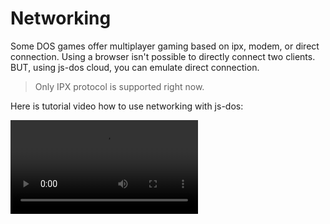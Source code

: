 # Networking

Some DOS games offer multiplayer gaming based on ipx, modem, or direct connection.
Using a browser isn't possible to directly connect two clients. BUT, using js-dos cloud, 
you can emulate direct connection.

> Only IPX protocol is supported right now.

Here is tutorial video how to use networking with js-dos:

<video src="https://www.youtube.com/watch?v=YH22lZ1EUjM"/>

By default, users able to enjoy these games using the Netherlands server, which is provided by js-dos. 

> You need to enable networking features in player using [options](Player-API.md#options)

## Deploy own ipx backend

As said js-dos provide Netherlands server for free, but it works well only for Europe region. To improve player 
experience you can deploy own instance of ipx backend.

> If your deployment is permanent and well maintained, then please let us know, we will add it to
> js-dos player defaults
> 
{style="note"}

### The Server

The server code is licensed under GPL2 and you can find it [here](https://github.com/caiiiycuk/dosbox-ipx-server).
This server works as relay it connects multiple js-dos clients together. You need to deploy it on some public available
server.

1. Download the server [binary](https://github.com/caiiiycuk/dosbox-ipx-server/releases/)
2. Run it as follows:

   ```
   ./server -c cert.pem -k privkey.pem
   ```
   
   | Argument        | Description              |
   |-----------------|--------------------------|
   | ./server        | server binary            |
   | -c cert.pem     | path to SSL certificate  |
   | -k privekey.pem | path to private key file |

### Configuring js-dos player

When server is started you can use it with js-dos player. 
For example, if your server is available on host `myipx.com`, [js-dos configuration](Player-API.md) will be:

```javascript
    const params = new URLSearchParams(location.search);
// ...
    Dos(el, {
          ipxBackend: params.get("ipxBackend"),
          room: params.get("room"),
          ipx: [{
              name: "myipx",
              host: "wss://myipx.com",
            }, {
              name: "dos.zone",
              host: "wss://netherlands.dos.zone",
            }
          ],
    });
```

The first element in ipx array will be used as default ipx server.